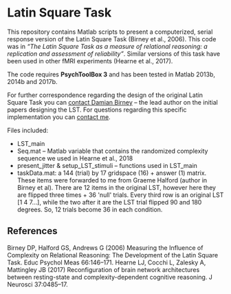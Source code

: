 # Latin Square Task

This repository contains Matlab scripts to present a computerized, serial response version of the Latin Square Task (Birney et al., 2006). This code was in *“The Latin Square Task as a measure of relational reasoning: a replication and assessment of reliability”*. Similar versions of this task have been used in other fMRI experiments (Hearne et al., 2017).

The code requires **PsychToolBox 3** and has been tested in Matlab 2013b, 2014b and 2017b.

For further correspondence regarding the design of the original Latin Square Task you can [contact Damian Birney](http://damian.birney@sydney.edu.au) – the lead author on the initial papers designing the LST.
For questions regarding this specific implementation you can [contact me](l.hearne@uq.edu.au).

Files included:
-	LST_main
-	Seq.mat – Matlab variable that contains the randomized complexity sequence we used in Hearne et al., 2018
-	present_jitter & setup_LST_stimuli – functions used in LST_main
-	taskData.mat: a 144 (trial) by 17 gridspace (16) + answer (1) matrix. These items were forwarded to me from Graeme Halford (author in Birney et al). There are 12 items in the original LST, however here they are flipped three times + 36 'null' trials. Every third row is an original LST [1 4 7…], while the two after it are the LST trial flipped 90 and 180 degrees. So, 12 trials become 36 in each condition. 

## References
Birney DP, Halford GS, Andrews G (2006) Measuring the Influence of Complexity on Relational Reasoning: The Development of the Latin Square Task. Educ Psychol Meas 66:146–171.
Hearne LJ, Cocchi L, Zalesky A, Mattingley JB (2017) Reconfiguration of brain network architectures between resting-state and complexity-dependent cognitive reasoning. J Neurosci 37:0485–17.

